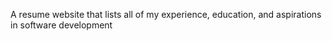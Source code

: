 A resume website that lists all of my  experience, education, and aspirations in software development
